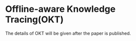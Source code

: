 # Offline-aware Knowledge Tracing(OKT)

The details of OKT will be given after the paper is published.
